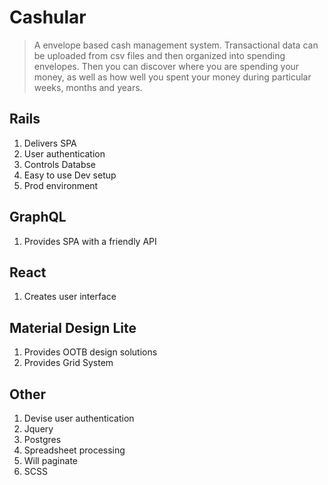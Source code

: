 # Cashular
> A envelope based cash management system. Transactional data can be uploaded
> from csv files and then organized into spending envelopes. Then you can
> discover where you are spending your money, as well as how well you spent
> your money during particular weeks, months and years.

## Rails
1. Delivers SPA
2. User authentication
3. Controls Databse
4. Easy to use Dev setup
5. Prod environment

## GraphQL
1. Provides SPA with a friendly API

## React
1. Creates user interface

## Material Design Lite
1. Provides OOTB design solutions
2. Provides Grid System

## Other
1. Devise user authentication
2. Jquery
3. Postgres
4. Spreadsheet processing
5. Will paginate
6. SCSS
